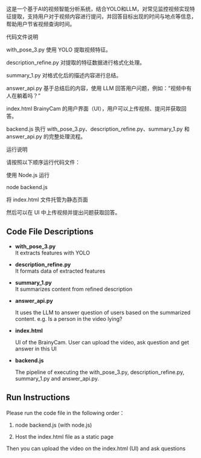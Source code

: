 这是一个基于AI的视频智能分析系统，结合YOLO和LLM，对常见监控视频实现特征提取，支持用户对于视频内容进行提问，并回答目标出现的时间与地点等信息，帮助用户节省视频查询时间。

代码文件说明

with_pose_3.py
使用 YOLO 提取视频特征。

description_refine.py
对提取的特征数据进行格式化处理。

summary_1.py
对格式化后的描述内容进行总结。

answer_api.py
基于总结后的内容，使用 LLM 回答用户问题，例如：“视频中有人在躺着吗？”

index.html
BrainyCam 的用户界面（UI），用户可以上传视频、提问并获取回答。

backend.js
执行 with_pose_3.py、description_refine.py、summary_1.py 和 answer_api.py 的完整处理流程。

运行说明

请按照以下顺序运行代码文件：

使用 Node.js 运行

node backend.js


将 index.html 文件托管为静态页面

然后可以在 UI 中上传视频并提出问题获取回答。

##  Code File Descriptions

- **with_pose_3.py**  
  It extracts features with YOLO

- **description_refine.py**  
  It formats data of extracted features

- **summary_1.py**  
  It summarizes content from refined description
  
- **answer_api.py**
  
  It uses the LLM to answer question of users based on the summarized content. e.g. Is a person in the video lying?
  
- **index.html**
  
  UI of the BrainyCam. User can upload the video, ask question and get answer in this UI
  
- **backend.js**

  The pipeline of executing the with_pose_3.py, description_refine.py, summary_1.py and answer_api.py.

## Run Instructions

Please run the code file in the following order：

1.   node backend.js  (with node.js)
   
2.  Host the index.html file as a static page

   Then you can upload the video on the index.html (UI) and ask questions

